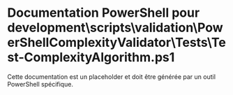 # Documentation PowerShell pour development\scripts\validation\PowerShellComplexityValidator\Tests\Test-ComplexityAlgorithm.ps1

Cette documentation est un placeholder et doit être générée par un outil PowerShell spécifique.
